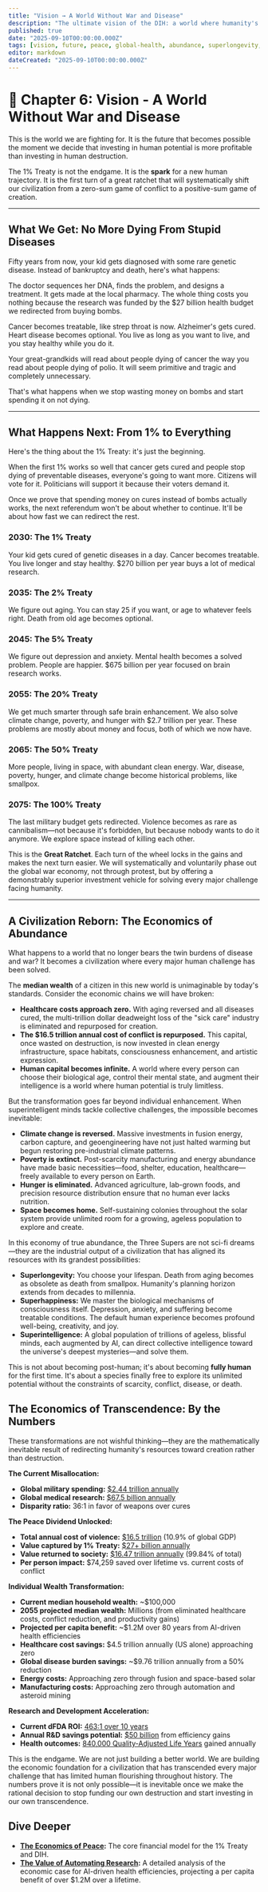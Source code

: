 ```yaml
---
title: "Vision → A World Without War and Disease"
description: "The ultimate vision of the DIH: a world where humanity's vast resources are redirected from conflict to curing disease, unlocking superlongevity, superhappiness, superintelligence, and an age of unprecedented abundance."
published: true
date: "2025-09-10T00:00:00.000Z"
tags: [vision, future, peace, global-health, abundance, superlongevity, superhappiness, superintelligence]
editor: markdown
dateCreated: "2025-09-10T00:00:00.000Z"
---
```


# 📖 Chapter 6: Vision - A World Without War and Disease

This is the world we are fighting for. It is the future that becomes possible the moment we decide that investing in human potential is more profitable than investing in human destruction.

The 1% Treaty is not the endgame. It is the **spark** for a new human trajectory. It is the first turn of a great ratchet that will systematically shift our civilization from a zero-sum game of conflict to a positive-sum game of creation.

---

## What We Get: No More Dying From Stupid Diseases

Fifty years from now, your kid gets diagnosed with some rare genetic disease. Instead of bankruptcy and death, here's what happens:

The doctor sequences her DNA, finds the problem, and designs a treatment. It gets made at the local pharmacy. The whole thing costs you nothing because the research was funded by the $27 billion health budget we redirected from buying bombs.

Cancer becomes treatable, like strep throat is now. Alzheimer's gets cured. Heart disease becomes optional. You live as long as you want to live, and you stay healthy while you do it.

Your great-grandkids will read about people dying of cancer the way you read about people dying of polio. It will seem primitive and tragic and completely unnecessary.

That's what happens when we stop wasting money on bombs and start spending it on not dying.

---

## What Happens Next: From 1% to Everything

Here's the thing about the 1% Treaty: it's just the beginning.

When the first 1% works so well that cancer gets cured and people stop dying of preventable diseases, everyone's going to want more. Citizens will vote for it. Politicians will support it because their voters demand it.

Once we prove that spending money on cures instead of bombs actually works, the next referendum won't be about whether to continue. It'll be about how fast we can redirect the rest.

### 2030: The 1% Treaty

Your kid gets cured of genetic diseases in a day. Cancer becomes treatable. You live longer and stay healthy. $270 billion per year buys a lot of medical research.

### 2035: The 2% Treaty

We figure out aging. You can stay 25 if you want, or age to whatever feels right. Death from old age becomes optional.

### 2045: The 5% Treaty

We figure out depression and anxiety. Mental health becomes a solved problem. People are happier. $675 billion per year focused on brain research works.

### 2055: The 20% Treaty

We get much smarter through safe brain enhancement. We also solve climate change, poverty, and hunger with $2.7 trillion per year. These problems are mostly about money and focus, both of which we now have.

### 2065: The 50% Treaty

More people, living in space, with abundant clean energy. War, disease, poverty, hunger, and climate change become historical problems, like smallpox.

### 2075: The 100% Treaty

The last military budget gets redirected. Violence becomes as rare as cannibalism—not because it's forbidden, but because nobody wants to do it anymore. We explore space instead of killing each other.

This is the **Great Ratchet**. Each turn of the wheel locks in the gains and makes the next turn easier. We will systematically and voluntarily phase out the global war economy, not through protest, but by offering a demonstrably superior investment vehicle for solving every major challenge facing humanity.

---

## A Civilization Reborn: The Economics of Abundance

What happens to a world that no longer bears the twin burdens of disease and war? It becomes a civilization where every major human challenge has been solved.

The **median wealth** of a citizen in this new world is unimaginable by today's standards. Consider the economic chains we will have broken:

- **Healthcare costs approach zero.** With aging reversed and all diseases cured, the multi-trillion dollar deadweight loss of the "sick care" industry is eliminated and repurposed for creation.
- **The $16.5 trillion annual cost of conflict is repurposed.** This capital, once wasted on destruction, is now invested in clean energy infrastructure, space habitats, consciousness enhancement, and artistic expression.
- **Human capital becomes infinite.** A world where every person can choose their biological age, control their mental state, and augment their intelligence is a world where human potential is truly limitless.

But the transformation goes far beyond individual enhancement. When superintelligent minds tackle collective challenges, the impossible becomes inevitable:

- **Climate change is reversed.** Massive investments in fusion energy, carbon capture, and geoengineering have not just halted warming but begun restoring pre-industrial climate patterns.
- **Poverty is extinct.** Post-scarcity manufacturing and energy abundance have made basic necessities—food, shelter, education, healthcare—freely available to every person on Earth.
- **Hunger is eliminated.** Advanced agriculture, lab-grown foods, and precision resource distribution ensure that no human ever lacks nutrition.
- **Space becomes home.** Self-sustaining colonies throughout the solar system provide unlimited room for a growing, ageless population to explore and create.

In this economy of true abundance, the Three Supers are not sci-fi dreams—they are the industrial output of a civilization that has aligned its resources with its grandest possibilities:

- **Superlongevity:** You choose your lifespan. Death from aging becomes as obsolete as death from smallpox. Humanity's planning horizon extends from decades to millennia.
- **Superhappiness:** We master the biological mechanisms of consciousness itself. Depression, anxiety, and suffering become treatable conditions. The default human experience becomes profound well-being, creativity, and joy.
- **Superintelligence:** A global population of trillions of ageless, blissful minds, each augmented by AI, can direct collective intelligence toward the universe's deepest mysteries—and solve them.

This is not about becoming post-human; it's about becoming **fully human** for the first time. It's about a species finally free to explore its unlimited potential without the constraints of scarcity, conflict, disease, or death.

## The Economics of Transcendence: By the Numbers

These transformations are not wishful thinking—they are the mathematically inevitable result of redirecting humanity's resources toward creation rather than destruction.

**The Current Misallocation:**

- **Global military spending:** [$2.44 trillion annually](../reference/costs-of-war.md)
- **Global medical research:** [$67.5 billion annually](../reference/costs-of-war.md)
- **Disparity ratio:** 36:1 in favor of weapons over cures

**The Peace Dividend Unlocked:**

- **Total annual cost of violence:** [$16.5 trillion](../economics/peace-dividend-value-capture.md) (10.9% of global GDP)
- **Value captured by 1% Treaty:** [$27+ billion annually](../economics/peace-dividend-value-capture.md)
- **Value returned to society:** [$16.47 trillion annually](../economics/peace-dividend-value-capture.md) (99.84% of total)
- **Per person impact:** $74,259 saved over lifetime vs. current costs of conflict

**Individual Wealth Transformation:**

- **Current median household wealth:** ~$100,000
- **2055 projected median wealth:** Millions (from eliminated healthcare costs, conflict reduction, and productivity gains)
- **Projected per capita benefit:** ~$1.2M over 80 years from AI-driven health efficiencies
- **Healthcare cost savings:** $4.5 trillion annually (US alone) approaching zero
- **Global disease burden savings:** ~$9.76 trillion annually from a 50% reduction
- **Energy costs:** Approaching zero through fusion and space-based solar
- **Manufacturing costs:** Approaching zero through automation and asteroid mining

**Research and Development Acceleration:**

- **Current dFDA ROI:** [463:1 over 10 years](../economics/dfda-cost-benefit-analysis.md)
- **Annual R&D savings potential:** [$50 billion](../economics/dfda-cost-benefit-analysis.md) from efficiency gains
- **Health outcomes:** [840,000 Quality-Adjusted Life Years](../economics/dfda-cost-benefit-analysis.md) gained annually

This is the endgame. We are not just building a better world. We are building the economic foundation for a civilization that has transcended every major challenge that has limited human flourishing throughout history. The numbers prove it is not only possible—it is inevitable once we make the rational decision to stop funding our own destruction and start investing in our own transcendence.

## Dive Deeper

- **[The Economics of Peace](./economics.md):** The core financial model for the 1% Treaty and DIH.
- **[The Value of Automating Research](./economics/value-of-automating-research.md):** A detailed analysis of the economic case for AI-driven health efficiencies, projecting a per capita benefit of over $1.2M over a lifetime.
